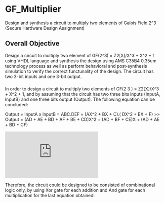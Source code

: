 # GF_Multiplier
Design and synthesis a circuit to multiply two elements of Galois Field 2^3 (Secure Hardware Design Assignment)

## Overall Objective
Design a circuit to multiply two element of GF(2^3) = Z2[X]/X^3 + X^2 + 1 using VHDL language and synthesis the design using AMS C35B4 0.35um technology process as well as perform behavioral and post-synthesis simulation to verify the correct functunality of the design. The circuit has two 3-bit inputs and one 3-bit output.

### 
In order to design a circuit to multiply two elements of GF(2 3 ) = Z2[X]/X^3 + X^2 + 1, and by assuming that the circuit has two three bits inputs (InputA, InputB) and one three bits output (Output). The following equation can be concluded:

Output = InputA x InputB = ABC.DEF = (AX^2 + BX + C).( DX^2 + EX + F) >>
Output = (AD + AE + BD + AF + BE + CD)X^2 + (AD + BF + CE)X + (AD + AE + BD + CF)

![first equation](http://latex.codecogs.com/gif.latex?Output%20%3D%20%28AD%20&plus;%20AE%20&plus;%20BD%20&plus;%20AF%20&plus;%20BE%20&plus;%20CD%29X%5E%7B2%7D%20&plus;%20%28AD%20&plus;%20BF%20&plus;%20CE%29X%20&plus;%20%28AD%20&plus;%20AE%20&plus;%20BD%20&plus;%20CF%29)

Therefore, the circuit could be designed to be consisted of combinational logic only, by using Xor gate for each addition and And
gate for each multiplication for the last equation obtained.
